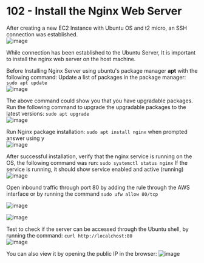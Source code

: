 # 102 - Install the Nginx Web Server
After creating a new EC2 Instance with Ubuntu OS and t2 micro, an SSH connection was established.     
![image](https://github.com/gideonsngo/DevOpsTraining/assets/74353147/b94f1fdc-1f00-41d8-a1d6-6a11064c2ecc)

While connection has been established to the Ubuntu Server, It is important to install the nginx web server on the host machine.

Before Installing Nginx Server using ubuntu's package manager **apt** with the following command:
Update a list of packages in the package manager: ```sudo apt update```  
![image](https://github.com/gideonsngo/DevOpsTraining/assets/74353147/b4edd417-41ad-49a4-aa66-94e40fcf983b)

The above command could show you that you have upgradable packages. 
Run the following command to upgrade the upgradable packages to the latest versions: ```sudo apt upgrade```  
![image](https://github.com/gideonsngo/DevOpsTraining/assets/74353147/85cc07e4-00a4-4907-b6a3-a382e09fae89)

Run Nginx package installation: ```sudo apt install nginx``` when prompted answer using y  
![image](https://github.com/gideonsngo/DevOpsTraining/assets/74353147/3593d162-b31e-4b98-a003-1b58b7a90d06)

After successful installation, verify that the nginx service is running on the OS, the following command was run: ```sudo systemctl status nginx```
If the service is running, it should show service enabled and active (running)  
![image](https://github.com/gideonsngo/DevOpsTraining/assets/74353147/82e77104-3166-4595-baff-7f2aab1b5799)

Open inbound traffic through port 80 by adding the rule through the AWS interface or by running the command ```sudo ufw allow 80/tcp```

![image](https://github.com/gideonsngo/DevOpsTraining/assets/74353147/2e3c9727-b586-45da-a6eb-8d1010d85835)  

![image](https://github.com/gideonsngo/DevOpsTraining/assets/74353147/5677b6f3-6a90-4e17-886f-fed8d63067e3)

Test to check if the server can be accessed through the Ubuntu shell, by running the command: 
```curl http://localchost:80```   
![image](https://github.com/gideonsngo/DevOpsTraining/assets/74353147/5d21c961-06e8-409f-94e7-27f9c07c3567)  

You can also view it by opening the public IP in the browser:
![image](https://github.com/gideonsngo/DevOpsTraining/assets/74353147/de2ac2d3-a33b-4c32-bb56-0d35b1914491)

